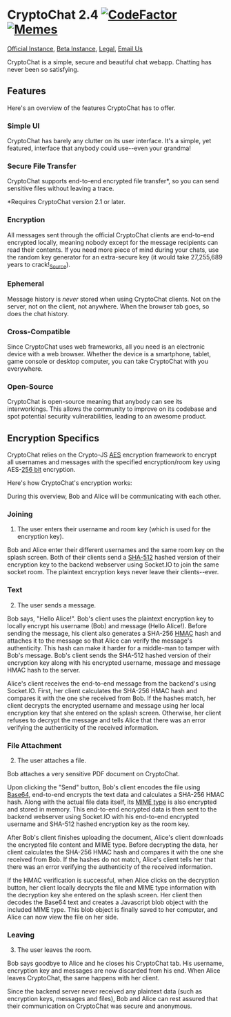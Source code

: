 # CryptoChat 2.4 [![CodeFactor](https://www.codefactor.io/repository/github/cryptochat-dev/cryptochat2/badge)](https://www.codefactor.io/repository/github/cryptochat-dev/cryptochat2) [![Memes](https://img.shields.io/badge/need-memes-red)](https://img.shields.io/badge/need-memes-red)

[Official Instance](https://cryptochat.dev), [Beta Instance](https://beta.cryptochat.dev), [Legal](https://cryptochat.dev/legal), [Email Us](mailto:contact@cryptochat.dev)

CryptoChat is a simple, secure and beautiful chat webapp. Chatting has never been so satisfying.

## Features

Here's an overview of the features CryptoChat has to offer.

### Simple UI

CryptoChat has barely any clutter on its user interface. It's a simple, yet featured, interface that anybody could use--even your grandma!

### Secure File Transfer

CryptoChat supports end-to-end encrypted file transfer\*, so you can send sensitive files without leaving a trace.

\*Requires CryptoChat version 2.1 or later.

### Encryption

All messages sent through the official CryptoChat clients are end-to-end encrypted locally, meaning nobody except for the message recipients can read their contents. If you need more piece of mind during your chats, use the random key generator for an extra-secure key (it would take 27,255,689 years to crack!<sub>[Source](https://www.rempe.us/diceware/#eff)</sub>).

### Ephemeral

Message history is *never* stored when using CryptoChat clients. Not on the server, not on the client, not anywhere. When the browser tab goes, so does the chat history.

### Cross-Compatible

Since CryptoChat uses web frameworks, all you need is an electronic device with a web browser. Whether the device is a smartphone, tablet, game console or desktop computer, you can take CryptoChat with you everywhere.

### Open-Source

CryptoChat is open-source meaning that anybody can see its interworkings. This allows the community to improve on its codebase and spot potential security vulnerabilities, leading to an awesome product.

## Encryption Specifics

CryptoChat relies on the Crypto-JS [AES](https://en.wikipedia.org/wiki/Advanced_Encryption_Standard) encryption framework to encrypt all usernames and messages with the specified encryption/room key using AES-[256 bit](https://en.wikipedia.org/wiki/Cipher) encryption.

Here's how CryptoChat's encryption works:

During this overview, Bob and Alice will be communicating with each other.

### Joining

1. The user enters their username and room key (which is used for the encryption key).

Bob and Alice enter their different usernames and the same room key on the splash screen. Both of their clients send a [SHA-512](https://en.wikipedia.org/wiki/SHA-2) hashed version of their encryption key to the backend webserver using Socket.IO to join the same socket room. The plaintext encryption keys never leave their clients--ever.

### Text

2. The user sends a message.

Bob says, "Hello Alice!". Bob's client uses the plaintext encryption key to locally encrypt his username (Bob) and message (Hello Alice!). Before sending the message, his client also generates a SHA-256 [HMAC](https://en.wikipedia.org/wiki/HMAC) hash and attaches it to the message so that Alice can verify the message's authenticity. This hash can make it harder for a middle-man to tamper with Bob's message. Bob's client sends the SHA-512 hashed version of their encryption key along with his encrypted username, message and message HMAC hash to the server. 

Alice's client receives the end-to-end message from the backend's using Socket.IO. First, her client calculates the SHA-256 HMAC hash and compares it with the one she received from Bob. If the hashes match, her client decrypts the encrypted username and message using her local encryption key that she entered on the splash screen. Otherwise, her client refuses to decrypt the message and tells Alice that there was an error verifying the authenticity of the received information.

### File Attachment

2. The user attaches a file.

Bob attaches a very sensitive PDF document on CryptoChat.

Upon clicking the "Send" button, Bob's client encodes the file using [Base64](https://en.wikipedia.org/wiki/Base64), end-to-end encrypts the text data and calculates a SHA-256 HMAC hash. Along with the actual file data itself, its [MIME type](https://en.wikipedia.org/wiki/Media_type) is also encrypted and stored in memory. This end-to-end encrypted data is then sent to the backend webserver using Socket.IO with his end-to-end encrypted username and SHA-512 hashed encryption key as the room key. 

After Bob's client finishes uploading the document, Alice's client downloads the encrypted file content and MIME type. Before decrypting the data, her client calculates the SHA-256 HMAC hash and compares it with the one she received from Bob. If the hashes do not match, Alice's client tells her that there was an error verifying the authenticity of the received information. 

If the HMAC verification is successful, when Alice clicks on the decryption button, her client locally decrypts the file and MIME type information with the decryption key she entered on the splash screen. Her client then decodes the Base64 text and creates a Javascript blob object with the included MIME type. This blob object is finally saved to her computer, and Alice can now view the file on her side.

### Leaving

3. The user leaves the room.

Bob says goodbye to Alice and he closes his CryptoChat tab. His username, encryption key and messages are now discarded from his end. When Alice leaves CryptoChat, the same happens with her client.

Since the backend server never received any plaintext data (such as encryption keys, messages and files), Bob and Alice can rest assured that their communication on CryptoChat was secure and anonymous.